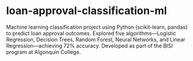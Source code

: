 # loan-approval-classification-ml
Machine learning classification project using Python (scikit-learn, pandas) to predict loan approval outcomes. Explored five algorithms—Logistic Regression, Decision Trees, Random Forest, Neural Networks, and Linear Regression—achieving 72% accuracy. Developed as part of the BISI program at Algonquin College.
